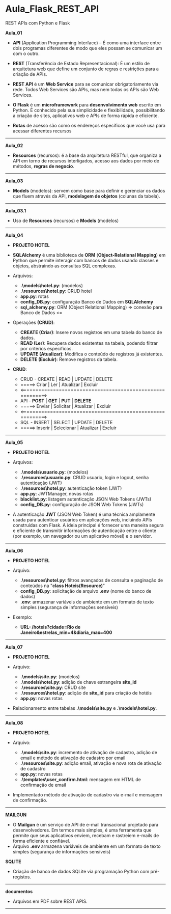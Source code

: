 # Aula_Flask_REST_API
 REST APIs com Python e Flask

 **Aula_01**

- __API__ (Application Programming Interface) – É como uma interface entre dois programas diferentes de modo que eles possam se comunicar um com o outro.

- __REST__ (Transferência de Estado Representacional):  É um estilo de arquitetura web que define um conjunto de regras e restrições para a criação de APIs.

- __REST API__ é um __Web Service__ para se comunicar obrigatoriamente via rede. Todos Web Services são APIs, mas nem todas os APIs são Web Services.

- __O Flask__ é um __microframework__ para __desenvolvimento web__ escrito em Python. É conhecido pela sua simplicidade e flexibilidade, possibilitando a criação de sites, aplicativos web e APIs de forma rápida e eficiente.

- __Rotas__ de acesso são como os endereços específicos que você usa para acessar diferentes recursos
---

**Aula_02**

- __Resources__ (recursos): é a base da arquitetura RESTful, que organiza a API em torno de recursos interligados, acesso aos dados por meio de métodos, __regras de negocio__.
---

**Aula_03**

- __Models__ (modelos): servem como base para definir e gerenciar os dados que fluem através da API, __modelagem de objetos__ (colunas da tabela).
---

**Aula_03.1**

- Uso de __Resources__ (recursos) e __Models__ (modelos)
---

**Aula_04**

- __PROJETO HOTEL__

- __SQLAlchemy__ é uma biblioteca de __ORM__ (__Object-Relational Mapping__) em Python que permite interagir com bancos de dados usando classes e objetos, abstraindo as consultas SQL complexas.

- Arquivos: 
    - __.\models\hotel.py__: (modelos)
    - __.\resources\hotel.py__: CRUD hotel
    - __app.py__: rotas
    - __config_DB.py__: configuração Banco de Dados em __SQLAlchemy__
    - __sql_alchemy.py__: ORM (Object Relational Mapping) => conexão para Banco de Dados <=

- Operações __(CRUD)__:
    - __CREATE (Criar)__: Insere novos registros em uma tabela do banco de dados.
    - __READ (Ler)__: Recupera dados existentes na tabela, podendo filtrar por critérios específicos.
    - __UPDATE (Atualizar)__: Modifica o conteúdo de registros já existentes.
    - __DELETE (Excluir)__: Remove registros da tabela.

- __CRUD__:
    - CRUD - CREATE   |  READ        |  UPDATE     |  DELETE
    - =====> Criar    |  Ler         |  Atualizar  |  Excluir
    - <==========================================================>
    - API  - __POST__ |  __GET__     |  __PUT__    |  __DELETE__
    - =====> Enviar   |  Solicitar   |  Atualizar  |  Excluir
    - <==========================================================>
    - SQL  - INSERT   |  SELECT      |  UPDATE     |  DELETE
    - =====> Inserir  |  Selecionar  |  Atualizar  |  Excluir
---

**Aula_05**

- __PROJETO HOTEL__

- Arquivos: 
    - __.\models\usuario.py__: (modelos)
    - __.\resources\usuario.py__: CRUD usuario, login e logout, senha autenticação (JWT)
    - __.\resources\hotel.py__: autenticação token (JWT)
    - __app.py__: JWTManager, novas rotas
    - __blacklist.py__: listagem autenticação JSON Web Tokens (JWTs)
    - __config_DB.py__: configuração de JSON Web Tokens (JWTs)

- A autenticação __JWT__ (JSON Web Token) é uma técnica amplamente usada para autenticar usuários em aplicações web, incluindo APIs construídas com Flask. A ideia principal é fornecer uma maneira segura e eficiente de transmitir informações de autenticação entre o cliente (por exemplo, um navegador ou um aplicativo móvel) e o servidor.
---

**Aula_06**

- __PROJETO HOTEL__

- Arquivo: 
    - __.\resources\hotel.py__: filtros avançados de consulta e paginação de conteúdos na "__class Hoteis(Resource)__"
    - __config_DB.py__: solicitação de arquivo __.env__ (nome do banco de dados)
    - __.env__:  armazenar variáveis de ambiente em um formato de texto simples (segurança de informações sensíveis)


- Exemplo:
    - __URL: /hoteis?cidade=Rio de Janeiro&estrelas_min=4&diaria_max=400__
---

**Aula_07**

- __PROJETO HOTEL__

- Arquivo:
    - __.\models\site.py__: (modelos)
    - __.\models\hotel.py__: adição de chave estrangeira __site_id__ 
    - __.\resources\site.py__: CRUD site
    - __.\resources\hotel.py__: adição de __site_id__ para criação de hotéis
    - __app.py__: novas rotas

- Relacionamento entre tabelas __.\models\site.py__ e __.\models\hotel.py__.
---

**Aula_08**

- __PROJETO HOTEL__

- Arquivo:
    - __.\models\site.py__: incremento de ativação de cadastro, adição de email e método de ativação de cadastro por email
    - __.\resources\site.py__: adição email, ativação e nova rota de ativação de cadastro
    - __app.py__: novas rotas
    - __.\templates\user_confirm.html__: mensagem em HTML de confirmação de email

- Implementado método de ativação de cadastro via e-mail e mensagem de confirmação.
---

**MAILGUN**

- O __Mailgun__ é um serviço de API de e-mail transacional projetado para desenvolvedores. Em termos mais simples, é uma ferramenta que permite que seus aplicativos enviem, recebam e rastreiem e-mails de forma eficiente e confiável. 
- Arquivo __.env__ armazena variáveis de ambiente em um formato de texto simples (segurança de informações sensíveis)

**SQLITE**

- Criação de banco de dados SQLite via programação Python com pré-registos. 
---

**documentos**
- Arquivos em PDF sobre REST APIS.
---